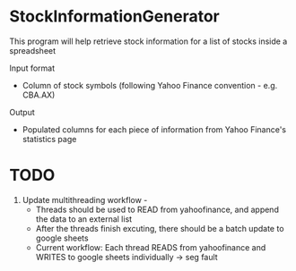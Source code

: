 # StockInformationGenerator

This program will help retrieve stock information for a list of stocks inside a spreadsheet

Input format
* Column of stock symbols (following Yahoo Finance convention - e.g. CBA.AX)

Output
* Populated columns for each piece of information from Yahoo Finance's statistics page

# TODO

1. Update multithreading workflow - 
    * Threads should be used to READ from yahoofinance, and append the data to an external list
    * After the threads finish excuting, there should be a batch update to google sheets
    * Current workflow: Each thread READS from yahoofinance and WRITES to google sheets individually -> seg fault